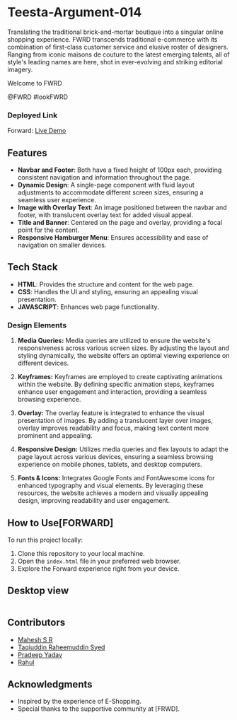 # Teesta-Argument-014

Translating the traditional brick-and-mortar boutique into a singular online shopping experience. FWRD transcends traditional e-commerce with its combination of first-class customer service and elusive roster of designers. Ranging from iconic maisons de couture to the latest emerging talents, all of style's leading names are here, shot in ever-evolving and striking editorial imagery.

Welcome to FWRD

@FWRD
#lookFWRD

### Deployed Link


Forward:
[Live Demo](forward-6.netlify.app/)

## Features

- **Navbar and Footer**: Both have a fixed height of 100px each, providing consistent navigation and information throughout the page.
- **Dynamic Design**: A single-page component with fluid layout adjustments to accommodate different screen sizes, ensuring a seamless user experience.
- **Image with Overlay Text**: An image positioned between the navbar and footer, with translucent overlay text for added visual appeal.
- **Title and Banner**: Centered on the page and overlay, providing a focal point for the content.
- **Responsive Hamburger Menu**: Ensures accessibility and ease of navigation on smaller devices.

## Tech Stack

- **HTML**: Provides the structure and content for the web page.
- **CSS**: Handles the UI and styling, ensuring an appealing visual presentation.
- **JAVASCRIPT**: Enhances web page functionality.

### Design Elements

1. **Media Queries:**
   Media queries are utilized to ensure the website's responsiveness across various screen sizes. By adjusting the layout and styling dynamically, the website offers an optimal viewing experience on different devices.

2. **Keyframes:**
   Keyframes are employed to create captivating animations within the website. By defining specific animation steps, keyframes enhance user engagement and interaction, providing a seamless browsing experience.

3. **Overlay:**
   The overlay feature is integrated to enhance the visual presentation of images. By adding a translucent layer over images, overlay improves readability and focus, making text content more prominent and appealing.
4. **Responsive Design:**
   Utilizes media queries and flex layouts to adapt the page layout across various devices, ensuring a seamless browsing experience on mobile phones, tablets, and desktop computers.

5. **Fonts & Icons:**
   Integrates Google Fonts and FontAwesome icons for enhanced typography and visual elements. By leveraging these resources, the website achieves a modern and visually appealing design, improving readability and user engagement.

## How to Use[FORWARD]

To run this project locally:

1. Clone this repository to your local machine.
2. Open the `index.html` file in your preferred web browser.
3. Explore the Forward experience right from your device.

## Desktop view

<img src="./images/desktopview.png" alt="">

## Contributors

- [Mahesh S R](https://github.com/mahesh06111999)
- [Taqiuddin Raheemuddin Syed](https://github.com/mr-taqi)
- [Pradeep Yadav](https://github.com/simply-code-it)
- [Rahul](https://github.com/rmauryaa)

## Acknowledgments

- Inspired by the experience of E-Shopping.
- Special thanks to the supportive community at [FRWD].
